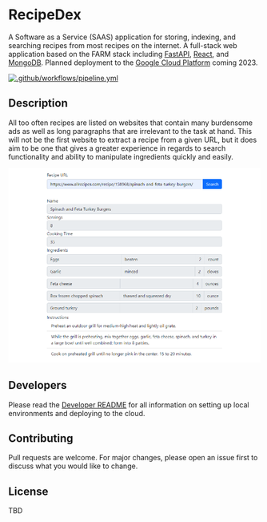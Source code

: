 # RecipeDex

A Software as a Service (SAAS) application for storing, indexing, and searching recipes from most recipes on the internet. A full-stack web application based on the FARM stack including [FastAPI](https://fastapi.tiangolo.com/), [React](https://reactjs.org/), and [MongoDB](https://www.mongodb.com/). Planned deployment to the [Google Cloud Platform](https://cloud.google.com/) coming 2023.


[![.github/workflows/pipeline.yml](https://github.com/edgorman/RecipeDex/actions/workflows/pipeline.yml/badge.svg)](https://github.com/edgorman/RecipeDex/actions/workflows/pipeline.yml)

## Description

All too often recipes are listed on websites that contain many burdensome ads as well as long paragraphs that are irrelevant to the task at hand. This will not be the first website to extract a recipe from a given URL, but it does aim to be one that gives a greater experience in regards to search functionality and ability to manipulate ingredients quickly and easily.

![working frontend](/docs/images/frontend/15-11-22.png "Screenshot of working frontend in development")

## Developers

Please read the [Developer README](/docs/developer.md) for all information on setting up local environments and deploying to the cloud.

## Contributing

Pull requests are welcome. For major changes, please open an issue first to discuss what you would like to change.

## License

TBD
